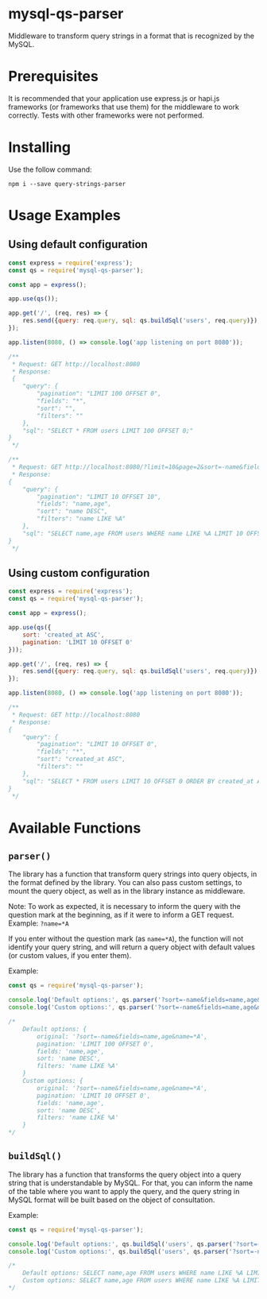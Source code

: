 # mysql-qs-parser

Middleware to transform query strings in a format that is recognized by the MySQL.

# Prerequisites

It is recommended that your application use express.js or hapi.js frameworks (or frameworks that use them) for the
middleware to work correctly. Tests with other frameworks were not performed.

# Installing

Use the follow command:

`npm i --save query-strings-parser`

# Usage Examples

## Using default configuration

```js
const express = require('express');
const qs = require('mysql-qs-parser');

const app = express();

app.use(qs());

app.get('/', (req, res) => {
    res.send({query: req.query, sql: qs.buildSql('users', req.query)});
});

app.listen(8080, () => console.log('app listening on port 8080'));

/**
 * Request: GET http://localhost:8080
 * Response:
 {
    "query": {
        "pagination": "LIMIT 100 OFFSET 0",
        "fields": "*",
        "sort": "",
        "filters": ""
    },
    "sql": "SELECT * FROM users LIMIT 100 OFFSET 0;"
}
 */

/**
 * Request: GET http://localhost:8080/?limit=10&page=2&sort=-name&fields=name,age&name=*A
 * Response:
{
    "query": {
        "pagination": "LIMIT 10 OFFSET 10",
        "fields": "name,age",
        "sort": "name DESC",
        "filters": "name LIKE %A"
    },
    "sql": "SELECT name,age FROM users WHERE name LIKE %A LIMIT 10 OFFSET 10 ORDER BY name DESC;"
}
 */

```

## Using custom configuration

```js
const express = require('express');
const qs = require('mysql-qs-parser');

const app = express();

app.use(qs({
    sort: 'created_at ASC',
    pagination: 'LIMIT 10 OFFSET 0'
}));

app.get('/', (req, res) => {
    res.send({query: req.query, sql: qs.buildSql('users', req.query)});
});

app.listen(8080, () => console.log('app listening on port 8080'));

/**
 * Request: GET http://localhost:8080
 * Response:
{
    "query": {
        "pagination": "LIMIT 10 OFFSET 0",
        "fields": "*",
        "sort": "created_at ASC",
        "filters": ""
    },
    "sql": "SELECT * FROM users LIMIT 10 OFFSET 0 ORDER BY created_at ASC;"
}
 */

```

# Available Functions

## `parser()`

The library has a function that transform query strings into query objects, in the format defined by the library. You can
also pass custom settings, to mount the query object, as well as in the library instance as middleware.

Note: To work as expected, it is necessary to inform the query with the question mark at the beginning, as if it were to
inform a GET request. Example: `?name=*A`

If you enter without the question mark (as `name=*A`), the function will not identify your query string, and will return
a query object with default values (or custom values, if you enter them).

Example:

```js
const qs = require('mysql-qs-parser');

console.log('Default options:', qs.parser('?sort=-name&fields=name,age&name=*A'))
console.log('Custom options:', qs.parser('?sort=-name&fields=name,age&name=*A', { pagination: 'LIMIT 10 OFFSET 0'}))

/*
    Default options: {
        original: '?sort=-name&fields=name,age&name=*A',
        pagination: 'LIMIT 100 OFFSET 0',
        fields: 'name,age',
        sort: 'name DESC',
        filters: 'name LIKE %A'
    }
    Custom options: {
        original: '?sort=-name&fields=name,age&name=*A',
        pagination: 'LIMIT 10 OFFSET 0',
        fields: 'name,age',
        sort: 'name DESC',
        filters: 'name LIKE %A'
    }
*/

```

## `buildSql()`

The library has a function that transforms the query object into a query string that is understandable by MySQL. For 
that, you can inform the name of the table where you want to apply the query, and the query string in MySQL format will
be built based on the object of consultation.

Example: 

```js
const qs = require('mysql-qs-parser');

console.log('Default options:', qs.buildSql('users', qs.parser('?sort=-name&fields=name,age&name=*A')))
console.log('Custom options:', qs.buildSql('users', qs.parser('?sort=-name&fields=name,age&name=*A', { pagination: 'LIMIT 10 OFFSET 0'})))

/*
    Default options: SELECT name,age FROM users WHERE name LIKE %A LIMIT 100 OFFSET 0 ORDER BY name DESC;
    Custom options: SELECT name,age FROM users WHERE name LIKE %A LIMIT 10 OFFSET 0 ORDER BY name DESC;
*/
```
